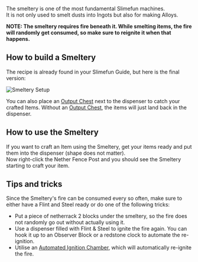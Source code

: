 The smeltery is one of the most fundamental Slimefun machines.<br>
It is not only used to smelt dusts into Ingots but also for making Alloys.

**NOTE: The smeltery requires fire beneath it. While smelting items, the fire will randomly get consumed, so make sure to reignite it when that happens.**

## How to build a Smeltery
The recipe is already found in your Slimefun Guide, but here is the final version:

![Smeltery Setup](https://raw.githubusercontent.com/TheBusyBiscuit/Slimefun4-Wiki/master/images/multiblock-smeltery.png)

You can also place an [Output Chest](https://github.com/TheBusyBiscuit/Slimefun4/wiki/Output-Chest) next to the dispenser to catch your crafted Items.
Without an [Output Chest](https://github.com/TheBusyBiscuit/Slimefun4/wiki/Output-Chest), the items will just land back in the dispenser.

## How to use the Smeltery
If you want to craft an Item using the Smeltery, get your items ready and put them into the dispenser (shape does not matter).<br>
Now right-click the Nether Fence Post and you should see the Smeltery starting to craft your item.

## Tips and tricks
Since the Smeltery's fire can be consumed every so often, make sure to either have a Flint and Steel ready or do one of the following tricks:
* Put a piece of netherrack 2 blocks under the smeltery, so the fire does not randomly go out without actually using it.
* Use a dispenser filled with Flint & Steel to ignite the fire again. You can hook it up to an Observer Block or a redstone clock to automate the re-ignition.
* Utilise an [Automated Ignition Chamber](https://github.com/TheBusyBiscuit/Slimefun4/wiki/Automated-Ignition-Chamber), which will automatically re-ignite the fire.
